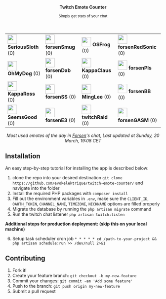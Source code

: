 <div align="center">
    <p><b>Twitch Emote Counter</b></p>
    <small>Simply get stats of your chat</small>
</div>

<br>
<br>

<div align="center">
    <table>
        <tr>
            <td>
                <img src="https:&#x2F;&#x2F;static-cdn.jtvnw.net&#x2F;emoticons&#x2F;v2&#x2F;81249&#x2F;static&#x2F;light&#x2F;3.0" height="30" />
                <b>SeriousSloth</b>
                (0)
            </td>
            <td>
                <img src="https:&#x2F;&#x2F;static-cdn.jtvnw.net&#x2F;emoticons&#x2F;v2&#x2F;304412445&#x2F;static&#x2F;light&#x2F;3.0" height="30" />
                <b>forsenSmug</b>
                (0)
            </td>
            <td>
                <img src="https:&#x2F;&#x2F;static-cdn.jtvnw.net&#x2F;emoticons&#x2F;v2&#x2F;81248&#x2F;static&#x2F;light&#x2F;3.0" height="30" />
                <b>OSFrog</b>
                (0)
            </td>
            <td>
                <img src="https:&#x2F;&#x2F;static-cdn.jtvnw.net&#x2F;emoticons&#x2F;v2&#x2F;696755&#x2F;static&#x2F;light&#x2F;3.0" height="30" />
                <b>forsenRedSonic</b>
                (0)
            </td>
        </tr>
        <tr>
            <td>
                <img src="https:&#x2F;&#x2F;static-cdn.jtvnw.net&#x2F;emoticons&#x2F;v2&#x2F;81103&#x2F;static&#x2F;light&#x2F;3.0" height="30" />
                <b>OhMyDog</b>
                (0)
            </td>
            <td>
                <img src="https:&#x2F;&#x2F;static-cdn.jtvnw.net&#x2F;emoticons&#x2F;v2&#x2F;1271995&#x2F;static&#x2F;light&#x2F;3.0" height="30" />
                <b>forsenDab</b>
                (0)
            </td>
            <td>
                <img src="https:&#x2F;&#x2F;static-cdn.jtvnw.net&#x2F;emoticons&#x2F;v2&#x2F;74510&#x2F;static&#x2F;light&#x2F;3.0" height="30" />
                <b>KappaClaus</b>
                (0)
            </td>
            <td>
                <img src="https:&#x2F;&#x2F;static-cdn.jtvnw.net&#x2F;emoticons&#x2F;v2&#x2F;emotesv2_2f9a36844b054423833c817b5f8d4225&#x2F;static&#x2F;light&#x2F;3.0" height="30" />
                <b>forsenPls</b>
                (0)
            </td>
        </tr>
        <tr>
            <td>
                <img src="https:&#x2F;&#x2F;static-cdn.jtvnw.net&#x2F;emoticons&#x2F;v2&#x2F;70433&#x2F;static&#x2F;light&#x2F;3.0" height="30" />
                <b>KappaRoss</b>
                (0)
            </td>
            <td>
                <img src="https:&#x2F;&#x2F;static-cdn.jtvnw.net&#x2F;emoticons&#x2F;v2&#x2F;36535&#x2F;static&#x2F;light&#x2F;3.0" height="30" />
                <b>forsenSS</b>
                (0)
            </td>
            <td>
                <img src="https:&#x2F;&#x2F;static-cdn.jtvnw.net&#x2F;emoticons&#x2F;v2&#x2F;68856&#x2F;static&#x2F;light&#x2F;3.0" height="30" />
                <b>MingLee</b>
                (0)
            </td>
            <td>
                <img src="https:&#x2F;&#x2F;static-cdn.jtvnw.net&#x2F;emoticons&#x2F;v2&#x2F;300799759&#x2F;static&#x2F;light&#x2F;3.0" height="30" />
                <b>forsenBB</b>
                (0)
            </td>
        </tr>
        <tr>
            <td>
                <img src="https:&#x2F;&#x2F;static-cdn.jtvnw.net&#x2F;emoticons&#x2F;v2&#x2F;64138&#x2F;static&#x2F;light&#x2F;3.0" height="30" />
                <b>SeemsGood</b>
                (0)
            </td>
            <td>
                <img src="https:&#x2F;&#x2F;static-cdn.jtvnw.net&#x2F;emoticons&#x2F;v2&#x2F;302827735&#x2F;static&#x2F;light&#x2F;3.0" height="30" />
                <b>forsenE3</b>
                (0)
            </td>
            <td>
                <img src="https:&#x2F;&#x2F;static-cdn.jtvnw.net&#x2F;emoticons&#x2F;v2&#x2F;62836&#x2F;static&#x2F;light&#x2F;3.0" height="30" />
                <b>twitchRaid</b>
                (0)
            </td>
            <td>
                <img src="https:&#x2F;&#x2F;static-cdn.jtvnw.net&#x2F;emoticons&#x2F;v2&#x2F;173378&#x2F;static&#x2F;light&#x2F;3.0" height="30" />
                <b>forsenGASM</b>
                (0)
            </td>
        </tr>
    </table>
</div>

<p align="center">
    <i>Most used emotes of the day in <a href="https://twitch.tv/forsen">Forsen</a>'s chat, Last updated at Sunday, 20 March, 19:08 CET</i>
</p>

## Installation

An easy step-by-step tutorial for installing the app is described below:

1. clone the repo into your desired destination `git clone https://github.com/evokelektrique/twitch-emote-counter/` and navigate into the folder
2. Install the required PHP packages with `composer install`
3. Fill out the environment variables in `.env`, make sure the `CLIENT_ID`, `OAUTH_TOKEN`, `CHANNEL_NAME`, `TIMEZONE`, `NICKNAME` options are filled properly
4. Migrate the database by running the `php artisan migrate` command
5. Run the twitch chat listener `php artisan twitch:listen`

<b>Additional steps for production deployment: (skip this on your local machine)</b>

6. Setup task scheduler cron job `* * * * * cd /path-to-your-project && php artisan schedule:run >> /dev/null 2>&1`

## Contributing

1. Fork it!
2. Create your feature branch: `git checkout -b my-new-feature`
3. Commit your changes: `git commit -am 'Add some feature'`
4. Push to the branch: `git push origin my-new-feature`
5. Submit a pull request
